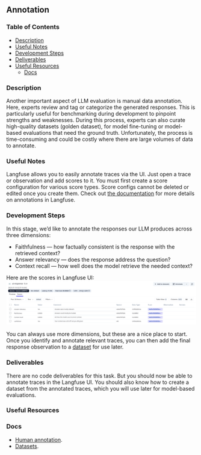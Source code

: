 ## Annotation

### **Table of Contents**

- [Description](#description)
- [Useful Notes](#useful-notes)
- [Development Steps](#development-steps)
- [Deliverables](#deliverables)
- [Useful Resources](#useful-resources)
    - [Docs](#docs)

### Description

Another important aspect of LLM evaluation is manual data annotation. Here, experts review and tag or categorize the generated responses. This is particularly useful for benchmarking during development to pinpoint strengths and weaknesses. During this process, experts can also curate high-quality datasets (golden dataset), for model fine-tuning or model-based evaluations that need the ground truth. Unfortunately, the process is time-consuming and could be costly where there are large volumes of data to annotate.

### Useful Notes

Langfuse allows you to easily annotate traces via the UI. Just open a trace or observation and add scores to it. You must first create a score configuration for various score types. Score configs cannot be deleted or edited once you create them. Check out [the documentation](https://langfuse.com/docs/scores/annotation#single-trace) for more details on annotations in Langfuse.

### Development Steps

In this stage, we’d like to annotate the responses our LLM produces across three dimensions:

- Faithfulness — how factually consistent is the response with the retrieved context?
- Answer relevancy — does the response address the question?
- Context recall — how well does the model retrieve the needed context?

Here are the scores in Langfuse UI:
![Langfuse scores](../assets/images/langfuse_scores_annotation.png)

You can always use more dimensions, but these are a nice place to start. Once you identify and annotate relevant traces, you can then add the final response observation to a [dataset](https://langfuse.com/docs/datasets/overview) for use later.

### Deliverables
There are no code deliverables for this task. But you should now be able to annotate traces in the Langfuse UI. You should also know how to create a dataset from the annotated traces, which you will use later for model-based evaluations.
### Useful Resources

### Docs

- [Human annotation](https://langfuse.com/docs/scores/annotation).
- [Datasets](https://langfuse.com/docs/datasets/overview).